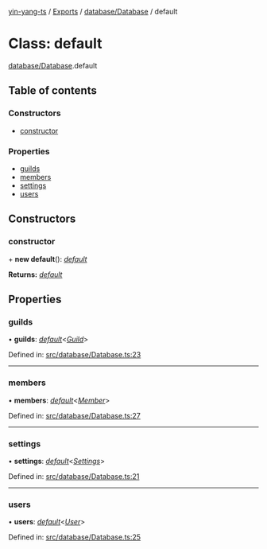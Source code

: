 [yin-yang-ts](../README.md) / [Exports](../modules.md) / [database/Database](../modules/database_database.md) / default

# Class: default

[database/Database](../modules/database_database.md).default

## Table of contents

### Constructors

- [constructor](database_database.default.md#constructor)

### Properties

- [guilds](database_database.default.md#guilds)
- [members](database_database.default.md#members)
- [settings](database_database.default.md#settings)
- [users](database_database.default.md#users)

## Constructors

### constructor

\+ **new default**(): [*default*](database_database.default.md)

**Returns:** [*default*](database_database.default.md)

## Properties

### guilds

• **guilds**: [*default*](database_enmapprovider.default.md)<[*Guild*](../interfaces/database_models_guild.guild.md)\>

Defined in: [src/database/Database.ts:23](https://github.com/DetroitWhiskey136/ying-yang-ts/blob/112e06c/src/database/Database.ts#L23)

___

### members

• **members**: [*default*](database_enmapprovider.default.md)<[*Member*](../interfaces/database_models_member.member.md)\>

Defined in: [src/database/Database.ts:27](https://github.com/DetroitWhiskey136/ying-yang-ts/blob/112e06c/src/database/Database.ts#L27)

___

### settings

• **settings**: [*default*](database_enmapprovider.default.md)<[*Settings*](../interfaces/database_models_settings.settings.md)\>

Defined in: [src/database/Database.ts:21](https://github.com/DetroitWhiskey136/ying-yang-ts/blob/112e06c/src/database/Database.ts#L21)

___

### users

• **users**: [*default*](database_enmapprovider.default.md)<[*User*](../interfaces/database_models_user.user.md)\>

Defined in: [src/database/Database.ts:25](https://github.com/DetroitWhiskey136/ying-yang-ts/blob/112e06c/src/database/Database.ts#L25)
